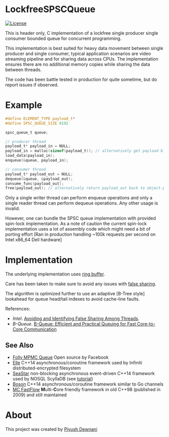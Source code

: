 # LockfreeSPSCQueue

[![License](https://img.shields.io/badge/license-MIT-blue.svg)](https://raw.githubusercontent.com/p-id/spscq/master/LICENSE)

This is header only, C implementation of a lockfree single producer single consumer bounded queue for concurrent programming.

This implementation is best suited for heavy data movement between single producer and single consumer, typical application scenarios are video streaming pipeline and for sharing data across CPUs. The implementation ensures there are no additional memory copies while sharing the data between threads.

The code has been battle tested in production for quite sometime, but do report issues if observed.
# Example

```c
#define ELEMENT_TYPE payload_t*
#define SPSC_QUEUE_SIZE 8192

spsc_queue_t queue;

// producer thread
payload_t* payload_in = NULL;
payload_in = malloc(sizeof(payload_t)); // alternatively get payload blob from object-pool
load_data(payload_in);
enqueue(&queue, payload_in);

// consumer thread
payload_t* payload_out = NULL;
dequeue(&queue, &payload_out);
consume_func(payload_out);
free(payload_out); // alternatively return payload_out back to object-pool
```

Only a single writer thread can perform enqueue operations and only a single reader thread can perform dequeue operations. Any other usage is invalid.

However, one can bundle the SPSC queue implementation with provided spin-lock implementation.
As a note of caution the current spin-lock implementation uses a lot of assembly code which might need a bit of porting effort [Ran in production handling ~100k requests per second on Intel x86_64 Dell hardware]

# Implementation

The underlying implementation uses [ring buffer](https://en.wikipedia.org/wiki/Circular_buffer).

Care has been taken to make sure to avoid any issues with [false sharing](https://en.wikipedia.org/wiki/False_sharing).

The algorithm is optimized further to use an adaptive [B-Tree style] lookahead for queue head/tail indexes to avoid cache-line faults.

References:

- *Intel*. [Avoiding and Identifying False Sharing Among Threads](https://software.intel.com/en-us/articles/avoiding-and-identifying-false-sharing-among-threads).
- *B-Queue*. [B-Queue: Efficient and Practical Queuing for Fast Core-to-Core Communication](http://staff.ustc.edu.cn/~bhua/publications/IJPP_draft.pdf)

## See Also
* [Folly MPMC Queue](https://github.com/facebook/folly/blob/master/folly/MPMCQueue.h) Open source by Facebook
* [Elle](https://github.com/infinit/elle) C++14 asynchronous/coroutine framework used by Infiniti distributed-encrypted filesystem
* [SeaStar](https://github.com/scylladb/seastar) non-blocking asynchronous event-driven C++14 framework used by NOSQL ScyllaDB (see [tutorial](https://github.com/scylladb/seastar/blob/master/doc/tutorial.md))
* [Boson](https://github.com/duckie/boson) C++14 asynchronous/coroutine framework similar to Go channels
* [MC FastFlow](http://sourceforge.net/projects/mc-fastflow/) **M**ulti-**C**ore friendly framework in old C++98 (published in 2009) and still maintained

# About

This project was created by [Piyush Dewnani](mailto:piyush@dewnani.net)
